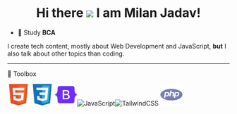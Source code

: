 ### <h1 align="center">Hi there <img src="https://raw.githubusercontent.com/MartinHeinz/MartinHeinz/master/wave.gif" width="30px"> I am Milan Jadav!</h1>
- 📘 Study **BCA**

I create tech content, mostly about Web Development and JavaScript, **but** I also talk about other topics than coding.

---
 
🧰 Toolbox

<img src="https://raw.githubusercontent.com/devicons/devicon/c7d326b6009e60442abc35fa45706d6f30ee4c8e/icons/html5/html5-original.svg" alt="HTML" width="50" height="50"/> <img src="https://raw.githubusercontent.com/devicons/devicon/c7d326b6009e60442abc35fa45706d6f30ee4c8e/icons/css3/css3-original.svg" alt="CSS" width="50" height="50"/> <img src="https://raw.githubusercontent.com/devicons/devicon/c7d326b6009e60442abc35fa45706d6f30ee4c8e/icons/bootstrap/bootstrap-plain.svg" alt="JavaScript" width="50" height="50"/><img src="https://bulma.io/images/bulma-logo.png" alt="JavaScript" width="160" height="50"/><img src="https://cdn.worldvectorlogo.com/logos/tailwindcss.svg" alt="TailwindCSS" width="50" height="50"/> <img src="https://raw.githubusercontent.com/devicons/devicon/c7d326b6009e60442abc35fa45706d6f30ee4c8e/icons/php/php-plain.svg" alt="php" width="50" height="50"/> 
